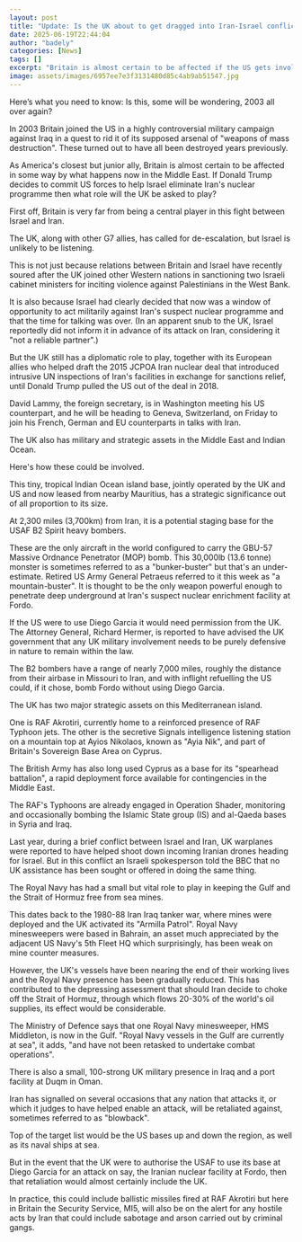 ```yaml
---
layout: post
title: "Update: Is the UK about to get dragged into Iran-Israel conflict?"
date: 2025-06-19T22:44:04
author: "badely"
categories: [News]
tags: []
excerpt: "Britain is almost certain to be affected if the US gets involved - but what role could it play?"
image: assets/images/6957ee7e3f3131480d85c4ab9ab51547.jpg
---
```


Here’s what you need to know: Is this, some will be wondering, 2003 all over again? 

In 2003 Britain joined the US in a highly controversial military campaign against Iraq in a quest to rid it of its supposed arsenal of "weapons of mass destruction". These turned out to have all been destroyed years previously.

As America's closest but junior ally, Britain is almost certain to be affected in some way by what happens now in the Middle East. If Donald Trump decides to commit US forces to help Israel eliminate Iran's nuclear programme then what role will the UK be asked to play?

First off, Britain is very far from being a central player in this fight between Israel and Iran. 

The UK, along with other G7 allies, has called for de-escalation, but Israel is unlikely to be listening. 

This is not just because relations between Britain and Israel have recently soured after the UK joined other Western nations in sanctioning two Israeli cabinet ministers for inciting violence against Palestinians in the West Bank. 

It is also because Israel had clearly decided that now was a window of opportunity to act militarily against Iran's suspect nuclear programme and that the time for talking was over. (In an apparent snub to the UK, Israel reportedly did not inform it in advance of its attack on Iran, considering it "not a reliable partner".)

But the UK still has a diplomatic role to play, together with its European allies who helped draft the 2015 JCPOA Iran nuclear deal that introduced intrusive UN inspections of Iran's facilities in exchange for sanctions relief, until Donald Trump pulled the US out of the deal in 2018.

David Lammy, the foreign secretary, is in Washington meeting his US counterpart, and he will be heading to Geneva, Switzerland, on Friday to join his French, German and EU counterparts in talks with Iran.

The UK also has military and strategic assets in the Middle East and Indian Ocean.

Here's how these could be involved.

This tiny, tropical Indian Ocean island base, jointly operated by the UK and US and now leased from nearby Mauritius, has a strategic significance out of all proportion to its size. 

At 2,300 miles (3,700km) from Iran, it is a potential staging base for the USAF B2 Spirit heavy bombers. 

These are the only aircraft in the world configured to carry the GBU-57 Massive Ordnance Penetrator (MOP) bomb. This 30,000lb (13.6 tonne) monster is sometimes referred to as a "bunker-buster" but that's an under-estimate. Retired US Army General Petraeus referred to it this week as "a mountain-buster". It is thought to be the only weapon powerful enough to penetrate deep underground at Iran's suspect nuclear enrichment facility at Fordo.

If the US were to use Diego Garcia it would need permission from the UK. The Attorney General, Richard Hermer, is reported to have advised the UK government that any UK military involvement needs to be purely defensive in nature to remain within the law. 

The B2 bombers have a range of nearly 7,000 miles, roughly the distance from their airbase in Missouri to Iran, and with inflight refuelling the US could, if it chose, bomb Fordo without using Diego Garcia.

The UK has two major strategic assets on this Mediterranean island. 

One is RAF Akrotiri, currently home to a reinforced presence of RAF Typhoon jets. The other is the secretive Signals intelligence listening station on a mountain top at Ayios Nikolaos, known as "Ayia Nik", and part of Britain's Sovereign Base Area on Cyprus. 

The British Army has also long used Cyprus as a base for its "spearhead battalion", a rapid deployment force available for contingencies in the Middle East.

The RAF's Typhoons are already engaged in Operation Shader, monitoring and occasionally bombing the Islamic State group (IS) and al-Qaeda bases in Syria and Iraq. 

Last year, during a brief conflict between Israel and Iran, UK warplanes were reported to have helped shoot down incoming Iranian drones heading for Israel. But in this conflict an Israeli spokesperson told the BBC that no UK assistance has been sought or offered in doing the same thing.

The Royal Navy has had a small but vital role to play in keeping the Gulf and the Strait of Hormuz free from sea mines. 

This dates back to the 1980-88 Iran Iraq tanker war, where mines were deployed and the UK activated its "Armilla Patrol". Royal Navy minesweepers were based in Bahrain, an asset much appreciated by the adjacent US Navy's 5th Fleet HQ which surprisingly, has been weak on mine counter measures. 

However, the UK's vessels have been nearing the end of their working lives and the Royal Navy presence has been gradually reduced. This has contributed to the depressing assessment that should Iran decide to choke off the Strait of Hormuz, through which flows 20-30% of the world's oil supplies, its effect would be considerable.

The Ministry of Defence says that one Royal Navy minesweeper, HMS Middleton, is now in the Gulf. "Royal Navy vessels in the Gulf are currently at sea", it adds, "and have not been retasked to undertake combat operations".

There is also a small, 100-strong UK military presence in Iraq and a port facility at Duqm in Oman.

Iran has signalled on several occasions that any nation that attacks it, or which it judges to have helped enable an attack, will be retaliated against, sometimes referred to as "blowback". 

Top of the target list would be the US bases up and down the region, as well as its naval ships at sea. 

But in the event that the UK were to authorise the USAF to use its base at Diego Garcia for an attack on say, the Iranian nuclear facility at Fordo, then that retaliation would almost certainly include the UK. 

In practice, this could include ballistic missiles fired at RAF Akrotiri but here in Britain the Security Service, MI5, will also be on the alert for any hostile acts by Iran that could include sabotage and arson carried out by criminal gangs.

